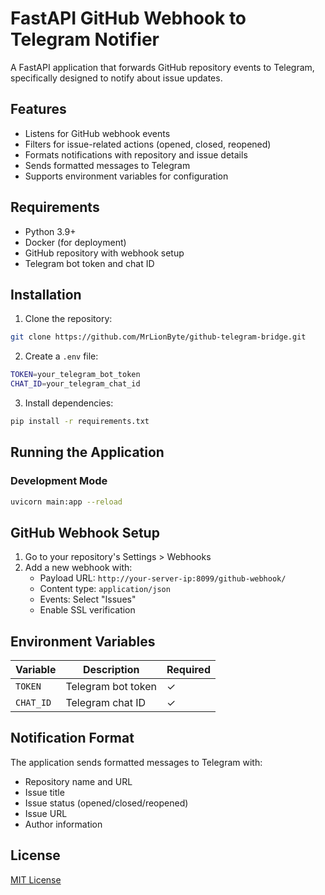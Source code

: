 # FastAPI GitHub Webhook to Telegram Notifier

A FastAPI application that forwards GitHub repository events to Telegram, specifically designed to notify about issue updates.

## Features

* Listens for GitHub webhook events
* Filters for issue-related actions (opened, closed, reopened)
* Formats notifications with repository and issue details
* Sends formatted messages to Telegram
* Supports environment variables for configuration

## Requirements

* Python 3.9+
* Docker (for deployment)
* GitHub repository with webhook setup
* Telegram bot token and chat ID

## Installation

1. Clone the repository:
```bash
git clone https://github.com/MrLionByte/github-telegram-bridge.git
```

2. Create a `.env` file:
```bash
TOKEN=your_telegram_bot_token
CHAT_ID=your_telegram_chat_id
```

3. Install dependencies:
```bash
pip install -r requirements.txt
```

## Running the Application

### Development Mode

```bash
uvicorn main:app --reload
```


## GitHub Webhook Setup

1. Go to your repository's Settings > Webhooks
2. Add a new webhook with:
   - Payload URL: `http://your-server-ip:8099/github-webhook/`
   - Content type: `application/json`
   - Events: Select "Issues"
   - Enable SSL verification

## Environment Variables

| Variable | Description | Required |
| --- | --- | --- |
| `TOKEN` | Telegram bot token | ✓ |
| `CHAT_ID` | Telegram chat ID | ✓ |

## Notification Format

The application sends formatted messages to Telegram with:
- Repository name and URL
- Issue title
- Issue status (opened/closed/reopened)
- Issue URL
- Author information


## License

[MIT License](https://opensource.org/licenses/MIT)
